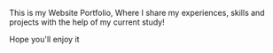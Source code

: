 This is my Website Portfolio, Where I share my experiences, skills and projects with the help of my current study! 

Hope you'll enjoy it
